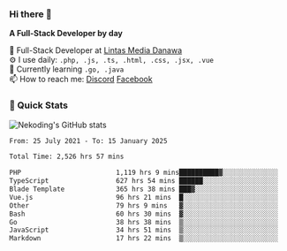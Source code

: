 ### Hi there 👋

**A Full-Stack Developer by day**

🔭 Full-Stack Developer at [Lintas Media Danawa](https://www.lintasmediadanawa.com/)  
⚙️ I use daily: `.php, .js, .ts, .html, .css, .jsx, .vue`  
🌱 Currently learning `.go, .java`  
📫 How to reach me: [Discord](https://discordapp.com/users/984448732999327766)  [Facebook](https://fb.me/tyvandi)  

### 🚀 Quick Stats  

![Nekoding's GitHub stats](https://github-readme-stats.vercel.app/api?username=nekoding&show_icons=true)

<!--START_SECTION:waka-->

```txt
From: 25 July 2021 - To: 15 January 2025

Total Time: 2,526 hrs 57 mins

PHP                        1,119 hrs 9 mins██████████▓░░░░░░░░░░░░░░   42.94 %
TypeScript                 627 hrs 54 mins ██████░░░░░░░░░░░░░░░░░░░   24.09 %
Blade Template             365 hrs 38 mins ███▓░░░░░░░░░░░░░░░░░░░░░   14.03 %
Vue.js                     96 hrs 21 mins  █░░░░░░░░░░░░░░░░░░░░░░░░   03.70 %
Other                      79 hrs 9 mins   ▓░░░░░░░░░░░░░░░░░░░░░░░░   03.04 %
Bash                       60 hrs 30 mins  ▓░░░░░░░░░░░░░░░░░░░░░░░░   02.32 %
Go                         38 hrs 38 mins  ▒░░░░░░░░░░░░░░░░░░░░░░░░   01.48 %
JavaScript                 34 hrs 51 mins  ▒░░░░░░░░░░░░░░░░░░░░░░░░   01.34 %
Markdown                   17 hrs 22 mins  ▒░░░░░░░░░░░░░░░░░░░░░░░░   00.67 %
```

<!--END_SECTION:waka-->

<!--
**nekoding/nekoding** is a ✨ _special_ ✨ repository because its `README.md` (this file) appears on your GitHub profile.

Here are some ideas to get you started:

- 🔭 I’m currently working on ...
- 🌱 I’m currently learning ...
- 👯 I’m looking to collaborate on ...
- 🤔 I’m looking for help with ...
- 💬 Ask me about ...
- 📫 How to reach me: ...
- 😄 Pronouns: ...
- ⚡ Fun fact: ...
-->
